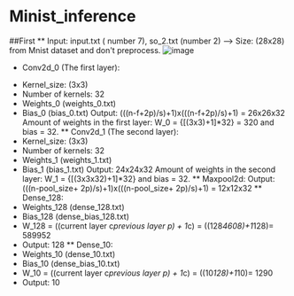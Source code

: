 # Minist_inference
##First
** Input: input.txt ( number 7), so_2.txt (number 2) --> Size: (28x28) from Mnist dataset and don't preprocess.
![image](https://user-images.githubusercontent.com/121759873/232181284-54ddcbdb-f3af-4e5c-8469-d243ecc3620a.png)
- Conv2d_0 (The first layer):
+ Kernel_size: (3x3) 
+ Number of kernels: 32
+ Weights_0 (weights_0.txt)
+ Bias_0 (bias_0.txt)
Output: (((n-f+2p)/s)+1)x(((n-f+2p)/s)+1) = 26x26x32
Amount of weights in the first layer: W_0 = {[(3x3)+1]*32} = 320 and bias = 32.
** Conv2d_1 (The second layer):
+ Kernel_size: (3x3)
+ Number of kernels: 32
+ Weights_1 (weights_1.txt)
+ Bias_1 (bias_1.txt)
Output: 24x24x32
Amount of weights in the second layer: W_1 = {[(3x3x32)+1]*32} and bias = 32.
** Maxpool2d:
Output: (((n-pool_size+ 2p)/s)+1)x(((n-pool_size+ 2p)/s)+1) = 12x12x32
** Dense_128:
+ Weights_128 (dense_128.txt)
+ Bias_128 (dense_bias_128.txt)
+ W_128 = ((current layer c*previous layer p) + 1*c) = ((128*4608)+1*128)= 589952
+ Output: 128
** Dense_10:
+ Weights_10 (dense_10.txt)
+ Bias_10 (dense_bias_10.txt)
+ W_10 = ((current layer c*previous layer p) + 1*c) = ((10*128)+1*10)= 1290
+ Output: 10
